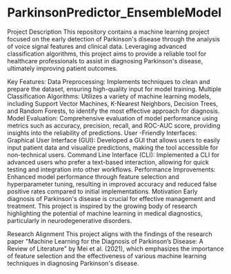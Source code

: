 # ParkinsonPredictor_EnsembleModel
Project Description
This repository contains a machine learning project focused on the early detection of Parkinson's disease through the analysis of voice signal features and clinical data. Leveraging advanced classification algorithms, this project aims to provide a reliable tool for healthcare professionals to assist in diagnosing Parkinson's disease, ultimately improving patient outcomes.

Key Features:
Data Preprocessing: Implements techniques to clean and prepare the dataset, ensuring high-quality input for model training.
Multiple Classification Algorithms: Utilizes a variety of machine learning models, including Support Vector Machines, K-Nearest Neighbors, Decision Trees, and Random Forests, to identify the most effective approach for diagnosis.
Model Evaluation: Comprehensive evaluation of model performance using metrics such as accuracy, precision, recall, and ROC-AUC score, providing insights into the reliability of predictions.
User -Friendly Interfaces:
Graphical User Interface (GUI): Developed a GUI that allows users to easily input patient data and visualize predictions, making the tool accessible for non-technical users.
Command Line Interface (CLI): Implemented a CLI for advanced users who prefer a text-based interaction, allowing for quick testing and integration into other workflows.
Performance Improvements: Enhanced model performance through feature selection and hyperparameter tuning, resulting in improved accuracy and reduced false positive rates compared to initial implementations.
Motivation
Early diagnosis of Parkinson's disease is crucial for effective management and treatment. This project is inspired by the growing body of research highlighting the potential of machine learning in medical diagnostics, particularly in neurodegenerative disorders.

Research Alignment
This project aligns with the findings of the research paper "Machine Learning for the Diagnosis of Parkinson’s Disease: A Review of Literature" by Mei et al. (2021), which emphasizes the importance of feature selection and the effectiveness of various machine learning techniques in diagnosing Parkinson's disease.
